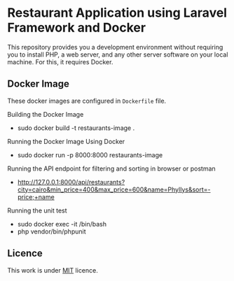 # Restaurant Application using Laravel Framework and Docker
This repository provides you a development environment without requiring you to install PHP, a web server, and any other server software on your local machine. For this, it requires Docker.


## Docker Image

These docker images are configured in `Dockerfile` file.

Building the Docker Image
* sudo docker build -t restaurants-image .

Running the Docker Image Using Docker
* sudo docker run -p 8000:8000 restaurants-image

Running the API endpoint for filtering and sorting in browser or postman
* http://127.0.0.1:8000/api/restaurants?city=cairo&min_price=400&max_price=600&name=Phyllys&sort=-price;+name

Running the unit test 
* sudo docker exec -it <php-fpm-container> /bin/bash
* php vendor/bin/phpunit

## Licence

This work is under [MIT](LICENCE) licence.

